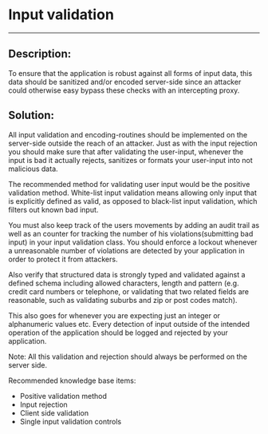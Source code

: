 # Input validation
-------

## Description:

To ensure that the application is robust against all forms of input data, this data should
be sanitized and/or encoded server-side since an attacker could otherwise easy bypass
these checks with an intercepting proxy.

## Solution:

All input validation and encoding-routines should be implemented on the server-side
outside the reach of an attacker. Just as with the input rejection you should make sure that
after validating the user-input, whenever the input is bad it actually rejects, sanitizes
or formats your user-input into not malicious data.

The recommended method for validating user input would be the positive validation method.
White-list input validation means allowing only input that is explicitly defined as valid,
as opposed to black-list input validation, which filters out known bad input.

You must also keep track of the users movements by adding an audit trail as well as an
counter for tracking the number of his violations(submitting bad input) in your input
validation class. You should enforce a lockout whenever a unreasonable number of
violations are detected by your application in order to protect it from attackers.

Also verify that structured data is strongly typed and validated against a defined schema
including allowed characters, length and pattern (e.g. credit card numbers or telephone,
or validating that two related fields are reasonable, such as validating suburbs and zip
or post codes match).

This also goes for whenever you are expecting just an integer or alphanumeric values etc.
Every detection of input outside of the intended operation of the application should be
logged and rejected by your application.

Note: All this validation and rejection should always be performed on the server side.

Recommended knowledge base items:

- Positive validation method
- Input rejection
- Client side validation
- Single input validation controls

